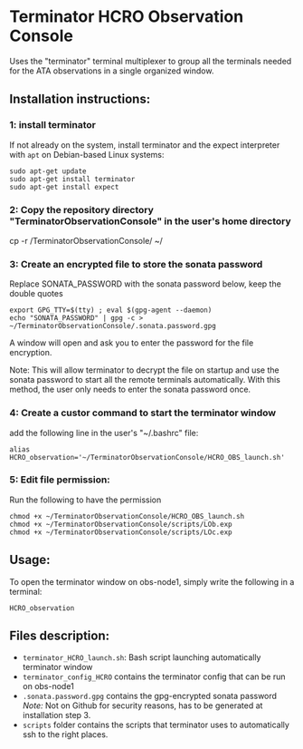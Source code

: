 # Terminator HCRO Observation Console

Uses the "terminator" terminal multiplexer to group all the terminals needed for the ATA observations in a single organized window.

## Installation instructions:
### 1: install terminator
If not already on the system, install terminator and the expect interpreter with `apt` on Debian-based Linux systems:
```
sudo apt-get update
sudo apt-get install terminator
sudo apt-get install expect
```


### 2: Copy the repository directory "TerminatorObservationConsole" in the user's home directory
cp -r <PATH DOWNLOADED REPO>/TerminatorObservationConsole/ ~/


### 3: Create an encrypted file to store the sonata password
Replace SONATA_PASSWORD with the sonata password below, keep the double quotes
```
export GPG_TTY=$(tty) ; eval $(gpg-agent --daemon)
echo "SONATA_PASSWORD" | gpg -c > ~/TerminatorObservationConsole/.sonata.password.gpg
```
A window will open and ask you to enter the password for the file encryption.

Note: This will allow terminator to decrypt the file on startup and use the sonata password to start all the remote terminals automatically. With this method, the user only needs to enter the sonata password once.


### 4: Create a custor command to start the terminator window
add the following line in the user's "~/.bashrc" file:
```
alias HCRO_observation='~/TerminatorObservationConsole/HCRO_OBS_launch.sh'
```


### 5: Edit file permission:
Run the following to have the permission
```
chmod +x ~/TerminatorObservationConsole/HCRO_OBS_launch.sh
chmod +x ~/TerminatorObservationConsole/scripts/LOb.exp
chmod +x ~/TerminatorObservationConsole/scripts/LOc.exp
```


## Usage:
To open the terminator window on obs-node1, simply write the following in a terminal:
```
HCRO_observation
```

## Files description:
- `terminator_HCRO_launch.sh`: Bash script launching automatically terminator window  
- `terminator_config_HCRO` contains the terminator config that can be run on obs-node1  
- `.sonata.password.gpg` contains the gpg-encrypted sonata password *Note:* Not on Github for security reasons, has to be generated at installation step 3.  
- `scripts` folder contains the scripts that terminator uses to automatically ssh to the right places.  

